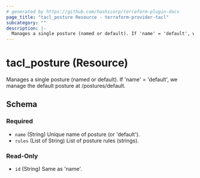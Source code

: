 ```yaml
---
# generated by https://github.com/hashicorp/terraform-plugin-docs
page_title: "tacl_posture Resource - terraform-provider-tacl"
subcategory: ""
description: |-
  Manages a single posture (named or default). If 'name' = 'default', we manage the default posture at /postures/default.
---
```


# tacl_posture (Resource)

Manages a single posture (named or default). If 'name' = 'default', we manage the default posture at /postures/default.



<!-- schema generated by tfplugindocs -->
## Schema

### Required

- `name` (String) Unique name of posture (or 'default').
- `rules` (List of String) List of posture rules (strings).

### Read-Only

- `id` (String) Same as 'name'.
